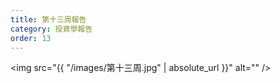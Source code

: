 ```yaml
---
title: 第十三周報告
category: 投資學報告
order: 13
---
```


<span class="image fit"><img src="{{ "/images/第十三周.jpg" | absolute_url }}" alt="" /></span>
